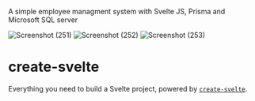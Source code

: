 A simple employee managment system with Svelte JS, Prisma and Microsoft SQL server



![Screenshot (251)](https://github.com/Brooksolomon/Employee-management-system/assets/86517756/504201aa-1441-4f38-8f91-b3f83c42a587)
![Screenshot (252)](https://github.com/Brooksolomon/Employee-management-system/assets/86517756/3dc79e3b-edef-44df-bf1f-ae19e2a01ce9)
![Screenshot (253)](https://github.com/Brooksolomon/Employee-management-system/assets/86517756/1582b903-e7ad-4458-b999-9637d6101a54)




# create-svelte

Everything you need to build a Svelte project, powered by [`create-svelte`](https://github.com/sveltejs/kit/tree/master/packages/create-svelte).

